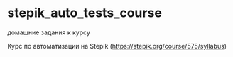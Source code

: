# stepik_auto_tests_course
домашние задания к курсу

Курс по автоматизации на Stepik (https://stepik.org/course/575/syllabus)

